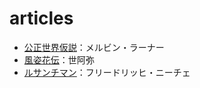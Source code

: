 # articles

- [公正世界仮説](/article/justworldhypothesis.md)：メルビン・ラーナー
- [風姿花伝](/article/fuushikaden.md)：世阿弥
- [ルサンチマン](/article/ressentiment.md)：フリードリッヒ・ニーチェ

